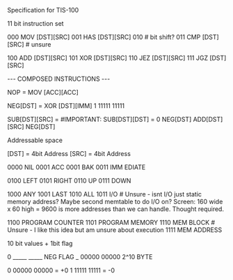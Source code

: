 Specification for TIS-100

11 bit instruction set

000 MOV [DST][SRC]
001 HAS [DST][SRC]
010                         # bit shift?
011 CMP [DST][SRC]          # unsure

100 ADD [DST][SRC]
101 XOR [DST][SRC]
110 JEZ [DST][SRC]
111 JGZ [DST][SRC]

--- COMPOSED INSTRUCTIONS ---

NOP =
    MOV [ACC][ACC]

NEG[DST] = 
    XOR [DST][IMM]
     1 11111 11111

SUB[DST][SRC] = 
    #IMPORTANT: SUB[DST][DST] = 0
    NEG[DST]
    ADD[DST][SRC]
    NEG[DST]

Addressable space

[DST] = 4bit Address
[SRC] = 4bit Address

0000 NIL
0001 ACC
0001 BAK
0011 IMM EDIATE

0100 LEFT
0101 RIGHT
0110 UP
0111 DOWN

1000 ANY
1001 LAST
1010 ALL
1011 I/O                    # Unsure - isnt I/O just static memory address? Maybe second memtable to do I/O on? Screen: 160 wide x 60 high = 9600 is more addresses than we can handle. Thought required.

1100 PROGRAM COUNTER
1101 PROGRAM MEMORY
1110 MEM BLOCK              # Unsure -  I like this idea but am unsure about execution
1111 MEM ADDRESS

10 bit values + 1bit flag

0 _____ _____ NEG FLAG
_ 00000 00000 2^10 BYTE

 0 00000 00000 = +0
 1 11111 11111 = -0